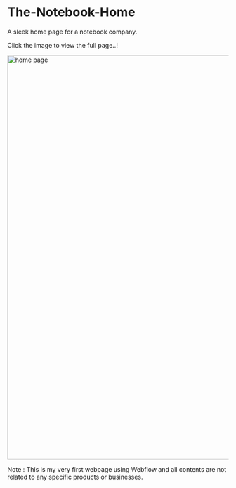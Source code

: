 # The-Notebook-Home
A sleek home page for a notebook company. 

Click the image to view the full page..!

<img width="920" alt="home page" href="https://notebook-eedc2f.webflow.io/">

Note : This is my very first webpage using Webflow and all contents are not related to any specific products or businesses. 
